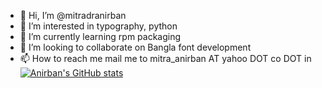- 👋 Hi, I’m @mitradranirban
- 👀 I’m interested in typography, python
- 🌱 I’m currently learning rpm packaging 
- 💞️ I’m looking to collaborate on Bangla font development
- 📫 How to reach me mail me to mitra_anirban AT yahoo DOT co DOT in
[![Anirban's GitHub stats](https://github-readme-stats.vercel.app/api?username=mitradranirban)](https://github.com/anuraghazra/github-readme-stats)
<!---
mitradranirban/mitradranirban is a ✨ special ✨ repository because its `README.md` (this file) appears on your GitHub profile.
You can click the Preview link to take a look at your changes.
--->
